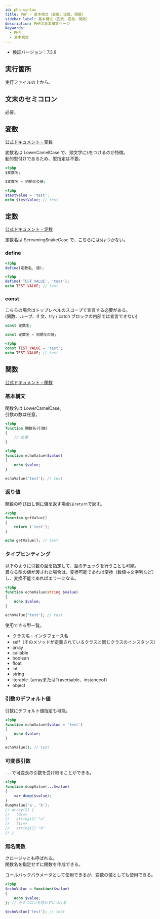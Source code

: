 ```yaml
---
id: php-syntax
title: PHP - 基本構文（変数、定数、関数）
sidebar_label: 基本構文（変数、定数、関数）
description: PHPの基本構文ページ
keywords:
  - PHP
  - 基本構文
---
```


- 検証バージョン：7.3.6

## 実行箇所
実行ファイルの上から。

## 文末のセミコロン
必要。

## 変数
[公式ドキュメント - 変数](https://www.php.net/manual/ja/language.variables.php)

変数名は LowerCamelCase で、頭文字に`$`をつけるのが特徴。  
動的型付けであるため、型指定は不要。

```php
<?php
$変数名;

$変数名 = 初期化の値;
```

```php
<?php
$testValue = 'test';
echo $testValue; // test
```

## 定数
[公式ドキュメント - 定数](https://www.php.net/manual/ja/language.constants.php)

定数名は ScreamingSnakeCase で、こちらには`$`はつかない。

### define

```php
<?php
define(定数名, 値);
```

```php
<?php
define('TEST_VALUE', 'test');
echo TEST_VALUE; // test
```

### const
こちらの場合はトップレベルのスコープで宣言する必要がある。  
(関数、ループ、if 文、try / catch ブロックの内部では宣言できない)

```php
const 定数名;

const 定数名 = 初期化の値;
```

```php
<?php
const TEST_VALUE = 'test';
echo TEST_VALUE; // test
```

## 関数
[公式ドキュメント - 関数](https://www.php.net/manual/ja/language.functions.php)

### 基本構文
関数名は LowerCamelCase。  
引数の数は任意。

```php
<?php
function 関数名(引数)
{
    // 処理
}
```

```php
<?php
function echoValue($value)
{
    echo $value;
}

echoValue('test'); // test
```

### 返り値
関数の呼び出し側に値を返す場合は`return`で返す。

```php
<?php
function getValue()
{
    return ('test');
}

echo getValue(); // test
```

### タイプヒンティング
以下のように引数の型を指定して、型のチェックを行うことも可能。  
異なる型の値が渡された場合は、変換可能であれば変換（数値→文字列など）し、変換不能であればエラーになる。

```php
<?php
function echoValue(string $value)
{
    echo $value;
}

echoValue('test'); // test
```

使用できる型一覧。
- クラス名・インタフェース名
- self（そのメソッドが定義されているクラスと同じクラスのインスタンス）
- array
- callable
- boolean
- float
- int
- string
- iterable（arrayまたはTraversable、instanceof）
- object

### 引数のデフォルト値
引数にデフォルト値指定も可能。

```php
<?php
function echoValue($value = 'test')
{
    echo $value;
}

echoValue(); // test
```

### 可変長引数
`...`で可変長の引数を受け取ることができる。

```php
<?php
function dumpValue(...$value)
{
    var_dump($value);
}
dumpValue('a', 'b');
// array(2) {
//   [0]=>
//   string(1) "a"
//   [1]=>
//   string(1) "b"
// }
```

### 無名関数
クロージャとも呼ばれる。  
関数名を指定せずに関数を作成できる。

コールバックパラメータとして使用できるが、変数の値としても使用できる。

```php
<?php
$echoValue = function($value)
{
    echo $value;
}; // セミコロンを忘れずにつける

$echoValue('test'); // test
```